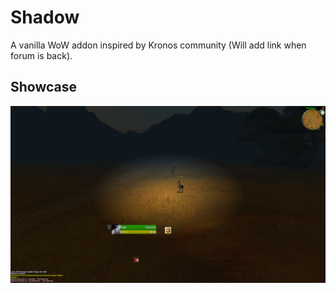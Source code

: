 # Shadow

A vanilla WoW addon inspired by Kronos community (Will add link when forum is back).

## Showcase
![Screeshot](https://raw.githubusercontent.com/x1a0/shadow/master/screenshots/shadow.png)
